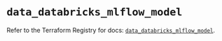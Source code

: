 # `data_databricks_mlflow_model`

Refer to the Terraform Registry for docs: [`data_databricks_mlflow_model`](https://registry.terraform.io/providers/databricks/databricks/1.64.1/docs/data-sources/mlflow_model).
